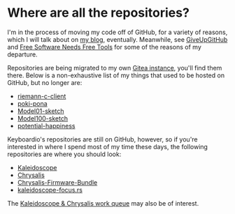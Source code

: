# Where are all the repositories?

I'm in the process of moving my code off of GitHub, for a variety of reasons,
which I will talk about on [my blog][blog], eventually. Meanwhile, see
[GiveUpGitHub][sfc:giveup] and [Free Software Needs Free Tools][mako:free-tools]
for some of the reasons of my departure.

 [blog]: https://asylum.madhouse-project.org/blog/
 [sfc:giveup]: https://giveupgithub.org/
 [mako:free-tools]: https://mako.cc/writing/hill-free_tools.html
 [my-gitea]: https://git.madhouse-project.org/algernon

Repositories are being migrated to my own [Gitea instance][my-gitea], you'll
find them there. Below is a non-exhaustive list of my things that used to be
hosted on GitHub, but no longer are:

- [riemann-c-client](https://git.madhouse-project.org/algernon/riemann-c-client)
- [poki-pona](https://git.madhouse-project.org/algernon/poki-pona)
- [Model01-sketch](https://git.madhouse-project.org/algernon/Model01-sketch)
- [Model100-sketch](https://git.madhouse-project.org/algernon/Model100-sketch)
- [potential-happiness](https://git.madhouse-project.org/algernon/potential-happiness)

Keyboardio's repositories are still on GitHub, however, so if you're interested
in where I spend most of my time these days, the following repositories are
where you should look:

- [Kaleidoscope](https://github.com/keyboardio/Kaleidoscope)
- [Chrysalis](https://github.com/keyboardio/Chrysalis)
- [Chrysalis-Firmware-Bundle](https://github.com/keyboardio/Chrysalis-Firmware-Bundle)
- [kaleidoscope-focus.rs](https://github.com/keyboardio/kaleidoscope-focus.rs)

The [Kaleidoscope & Chrysalis work queue](https://github.com/orgs/keyboardio/projects/4/views/1) may also be of interest.
